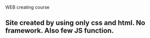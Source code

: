 WEB creating course

## Site created by using only css and html. No framework. Also few JS function. 

